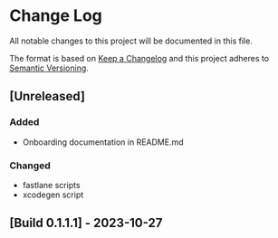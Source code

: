 # Change Log
All notable changes to this project will be documented in this file.

The format is based on [Keep a Changelog](http://keepachangelog.com/)
and this project adheres to [Semantic Versioning](http://semver.org/).

## [Unreleased]
### Added
- Onboarding documentation in README.md

### Changed
- fastlane scripts
- xcodegen script

## [Build 0.1.1.1] - 2023-10-27
